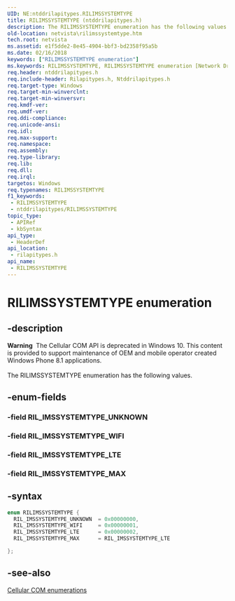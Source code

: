 ```yaml
---
UID: NE:ntddrilapitypes.RILIMSSYSTEMTYPE
title: RILIMSSYSTEMTYPE (ntddrilapitypes.h)
description: The RILIMSSYSTEMTYPE enumeration has the following values.
old-location: netvista\rilimssystemtype.htm
tech.root: netvista
ms.assetid: e1f5dde2-8e45-4904-bbf3-bd2358f95a5b
ms.date: 02/16/2018
keywords: ["RILIMSSYSTEMTYPE enumeration"]
ms.keywords: RILIMSSYSTEMTYPE, RILIMSSYSTEMTYPE enumeration [Network Drivers Starting with Windows Vista], RIL_IMSSYSTEMTYPE_LTE, RIL_IMSSYSTEMTYPE_MAX, RIL_IMSSYSTEMTYPE_UNKNOWN, RIL_IMSSYSTEMTYPE_WIFI, netvista.rilimssystemtype, rilapitypes/RILIMSSYSTEMTYPE, rilapitypes/RIL_IMSSYSTEMTYPE_LTE, rilapitypes/RIL_IMSSYSTEMTYPE_MAX, rilapitypes/RIL_IMSSYSTEMTYPE_UNKNOWN, rilapitypes/RIL_IMSSYSTEMTYPE_WIFI
req.header: ntddrilapitypes.h
req.include-header: Rilapitypes.h, Ntddrilapitypes.h
req.target-type: Windows
req.target-min-winverclnt: 
req.target-min-winversvr: 
req.kmdf-ver: 
req.umdf-ver: 
req.ddi-compliance: 
req.unicode-ansi: 
req.idl: 
req.max-support: 
req.namespace: 
req.assembly: 
req.type-library: 
req.lib: 
req.dll: 
req.irql: 
targetos: Windows
req.typenames: RILIMSSYSTEMTYPE
f1_keywords:
 - RILIMSSYSTEMTYPE
 - ntddrilapitypes/RILIMSSYSTEMTYPE
topic_type:
 - APIRef
 - kbSyntax
api_type:
 - HeaderDef
api_location:
 - rilapitypes.h
api_name:
 - RILIMSSYSTEMTYPE
---
```


# RILIMSSYSTEMTYPE enumeration


## -description

<div class="alert"><b>Warning</b>  The Cellular COM API is deprecated in Windows 10. This content is provided to support maintenance of OEM and mobile operator created Windows Phone 8.1 applications.</div><div> </div>The RILIMSSYSTEMTYPE enumeration has the following values.

## -enum-fields

### -field RIL_IMSSYSTEMTYPE_UNKNOWN

### -field RIL_IMSSYSTEMTYPE_WIFI

### -field RIL_IMSSYSTEMTYPE_LTE

### -field RIL_IMSSYSTEMTYPE_MAX

## -syntax

```cpp
enum RILIMSSYSTEMTYPE {
  RIL_IMSSYSTEMTYPE_UNKNOWN  = 0x00000000,
  RIL_IMSSYSTEMTYPE_WIFI     = 0x00000001,
  RIL_IMSSYSTEMTYPE_LTE      = 0x00000002,
  RIL_IMSSYSTEMTYPE_MAX      = RIL_IMSSYSTEMTYPE_LTE

};
```

## -see-also

<a href="https://docs.microsoft.com/previous-versions/windows/hardware/cellular/dn946509(v=vs.85)">Cellular COM enumerations</a>

